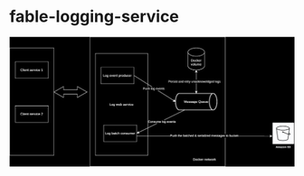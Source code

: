 # fable-logging-service
![architecture-diagram](https://raw.githubusercontent.com/0xdeadhead/fable-logging-service/refs/heads/main/fable-logging.drawio.svg)
